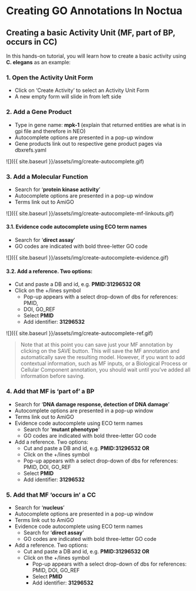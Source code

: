 ---
---

# Creating GO Annotations In Noctua

## Creating a basic Activity Unit (MF, part of BP, occurs in CC)

In this hands-on tutorial, you will learn how to create a basic activity using
**C. elegans** as an example:

### 1. Open the Activity Unit Form
 
- Click on ‘Create Activity’ to select an Activity Unit Form
- A new empty form will slide in from left side
  
### 2. Add a Gene Product

- Type in gene name: **mpk-1** (explain that returned entities are what is
        in gpi file and therefore in NEO)
- Autocomplete options are presented in a pop-up window
- Gene products link out to respective gene product pages via dbxrefs.yaml

![]({{ site.baseurl }}/assets/img/create-autocomplete.gif)


### 3. Add a Molecular Function

- Search for ‘**protein kinase activity**’
- Autocomplete options are presented in a pop-up window
- Terms link out to AmiGO


![]({{ site.baseurl }}/assets/img/create-autocomplete-mf-linkouts.gif)


#### 3.1. Evidence code autocomplete using ECO term names

- Search for ‘**direct assay**’
- GO codes are indicated with bold three-letter GO code

![]({{ site.baseurl }}/assets/img/create-autocomplete-evidence.gif)

#### 3.2. Add a reference. Two options:

- Cut and paste a DB and id, e.g. **PMID:31296532 OR**
- Click on the +/lines symbol
  - Pop-up appears with a select drop-down of dbs for references: PMID,
  - DOI, GO_REF
  - Select **PMID**
  - Add identifier: **31296532**


![]({{ site.baseurl }}/assets/img/create-autocomplete-ref.gif)


> Note that at this point you can save just your MF annotation by clicking on
> the SAVE button. This will save the MF annotation and automatically save the
> resulting model. However, if you want to add contextual information, such as
> MF inputs, or a Biological Process or Cellular Component annotation, you
> should wait until you’ve added all information before saving.


### 4. Add that MF is ‘part of’ a BP

- Search for ‘**DNA damage response, detection of DNA damage**’
- Autocomplete options are presented in a pop-up window
- Terms link out to AmiGO
- Evidence code autocomplete using ECO term names
    - Search for ‘**mutant phenotype**’
    - GO codes are indicated with bold three-letter GO code
- Add a reference. Two options:
    - Cut and paste a DB and id, e.g. **PMID:31296532 OR**
    - Click on the +/lines symbol
    - Pop-up appears with a select drop-down of dbs for references: PMID, DOI,
        GO_REF
    - Select **PMID**
    - Add identifier: **31296532**

### 5. Add that MF ‘occurs in’ a CC

- Search for ‘**nucleus**’
- Autocomplete options are presented in a pop-up window
- Terms link out to AmiGO
- Evidence code autocomplete using ECO term names
    - Search for ‘**direct assay**’
    - GO codes are indicated with bold three-letter GO code
- Add a reference. Two options:
    - Cut and paste a DB and id, e.g. **PMID:31296532 OR**
    - Click on the +/lines symbol
        - Pop-up appears with a select drop-down of dbs for references: PMID,
            DOI, GO_REF
        - Select **PMID**
        - Add identifier: **31296532**
